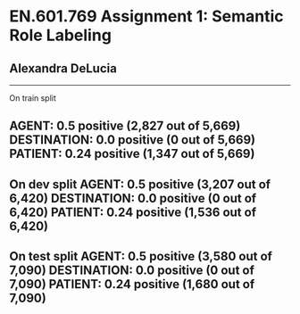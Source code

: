 # EN.601.769 Assignment 1: Semantic Role Labeling
## Alexandra DeLucia

---

On train split

AGENT: 0.5 positive (2,827 out of 5,669)
DESTINATION: 0.0 positive (0 out of 5,669)
PATIENT: 0.24 positive (1,347 out of 5,669)
------
On dev split
AGENT: 0.5 positive (3,207 out of 6,420)
DESTINATION: 0.0 positive (0 out of 6,420)
PATIENT: 0.24 positive (1,536 out of 6,420)
------
On test split
AGENT: 0.5 positive (3,580 out of 7,090)
DESTINATION: 0.0 positive (0 out of 7,090)
PATIENT: 0.24 positive (1,680 out of 7,090)
------
